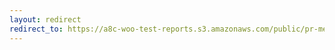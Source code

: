 ```yaml
---
layout: redirect
redirect_to: https://a8c-woo-test-reports.s3.amazonaws.com/public/pr-merge/37944/e2e/index.html
---
```

